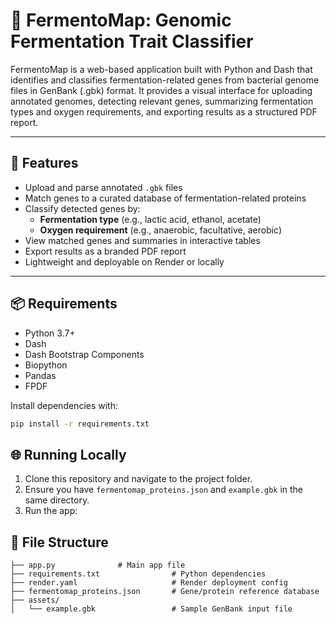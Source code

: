 # 🧬 FermentoMap: Genomic Fermentation Trait Classifier

FermentoMap is a web-based application built with Python and Dash that identifies and classifies fermentation-related genes from bacterial genome files in GenBank (.gbk) format. It provides a visual interface for uploading annotated genomes, detecting relevant genes, summarizing fermentation types and oxygen requirements, and exporting results as a structured PDF report.

---

## 🚀 Features

- Upload and parse annotated `.gbk` files
- Match genes to a curated database of fermentation-related proteins
- Classify detected genes by:
  - **Fermentation type** (e.g., lactic acid, ethanol, acetate)
  - **Oxygen requirement** (e.g., anaerobic, facultative, aerobic)
- View matched genes and summaries in interactive tables
- Export results as a branded PDF report
- Lightweight and deployable on Render or locally

---

## 📦 Requirements

- Python 3.7+
- Dash
- Dash Bootstrap Components
- Biopython
- Pandas
- FPDF

Install dependencies with:

```bash
pip install -r requirements.txt
```

## 🌐 Running Locally

1. Clone this repository and navigate to the project folder.
2. Ensure you have `fermentomap_proteins.json` and `example.gbk` in the same directory.
3. Run the app:

## 📄 File Structure

```
├── app.py              # Main app file
├── requirements.txt                # Python dependencies
├── render.yaml                     # Render deployment config
├── fermentomap_proteins.json       # Gene/protein reference database
├── assets/
│   └── example.gbk                 # Sample GenBank input file
```

